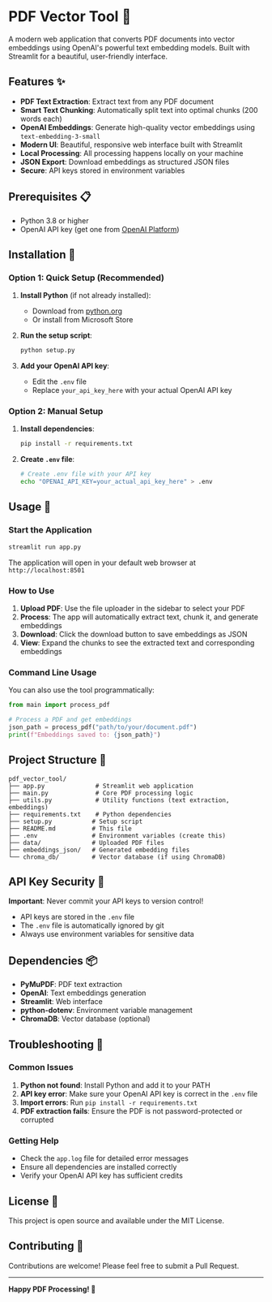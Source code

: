 # PDF Vector Tool 📄

A modern web application that converts PDF documents into vector embeddings using OpenAI's powerful text embedding models. Built with Streamlit for a beautiful, user-friendly interface.

## Features ✨

- **PDF Text Extraction**: Extract text from any PDF document
- **Smart Text Chunking**: Automatically split text into optimal chunks (200 words each)
- **OpenAI Embeddings**: Generate high-quality vector embeddings using `text-embedding-3-small`
- **Modern UI**: Beautiful, responsive web interface built with Streamlit
- **Local Processing**: All processing happens locally on your machine
- **JSON Export**: Download embeddings as structured JSON files
- **Secure**: API keys stored in environment variables

## Prerequisites 📋

- Python 3.8 or higher
- OpenAI API key (get one from [OpenAI Platform](https://platform.openai.com/api-keys))

## Installation 🚀

### Option 1: Quick Setup (Recommended)

1. **Install Python** (if not already installed):
   - Download from [python.org](https://www.python.org/downloads/)
   - Or install from Microsoft Store

2. **Run the setup script**:
   ```bash
   python setup.py
   ```

3. **Add your OpenAI API key**:
   - Edit the `.env` file
   - Replace `your_api_key_here` with your actual OpenAI API key

### Option 2: Manual Setup

1. **Install dependencies**:
   ```bash
   pip install -r requirements.txt
   ```

2. **Create `.env` file**:
   ```bash
   # Create .env file with your API key
   echo "OPENAI_API_KEY=your_actual_api_key_here" > .env
   ```

## Usage 🎯

### Start the Application

```bash
streamlit run app.py
```

The application will open in your default web browser at `http://localhost:8501`

### How to Use

1. **Upload PDF**: Use the file uploader in the sidebar to select your PDF
2. **Process**: The app will automatically extract text, chunk it, and generate embeddings
3. **Download**: Click the download button to save embeddings as JSON
4. **View**: Expand the chunks to see the extracted text and corresponding embeddings

### Command Line Usage

You can also use the tool programmatically:

```python
from main import process_pdf

# Process a PDF and get embeddings
json_path = process_pdf("path/to/your/document.pdf")
print(f"Embeddings saved to: {json_path}")
```

## Project Structure 📁

```
pdf_vector_tool/
├── app.py              # Streamlit web application
├── main.py             # Core PDF processing logic
├── utils.py            # Utility functions (text extraction, embeddings)
├── requirements.txt    # Python dependencies
├── setup.py           # Setup script
├── README.md          # This file
├── .env               # Environment variables (create this)
├── data/              # Uploaded PDF files
├── embeddings_json/   # Generated embedding files
└── chroma_db/         # Vector database (if using ChromaDB)
```

## API Key Security 🔐

**Important**: Never commit your API keys to version control!

- API keys are stored in the `.env` file
- The `.env` file is automatically ignored by git
- Always use environment variables for sensitive data

## Dependencies 📦

- **PyMuPDF**: PDF text extraction
- **OpenAI**: Text embeddings generation
- **Streamlit**: Web interface
- **python-dotenv**: Environment variable management
- **ChromaDB**: Vector database (optional)

## Troubleshooting 🔧

### Common Issues

1. **Python not found**: Install Python and add it to your PATH
2. **API key error**: Make sure your OpenAI API key is correct in the `.env` file
3. **Import errors**: Run `pip install -r requirements.txt`
4. **PDF extraction fails**: Ensure the PDF is not password-protected or corrupted

### Getting Help

- Check the `app.log` file for detailed error messages
- Ensure all dependencies are installed correctly
- Verify your OpenAI API key has sufficient credits

## License 📄

This project is open source and available under the MIT License.

## Contributing 🤝

Contributions are welcome! Please feel free to submit a Pull Request.

---

**Happy PDF Processing! 🎉** 